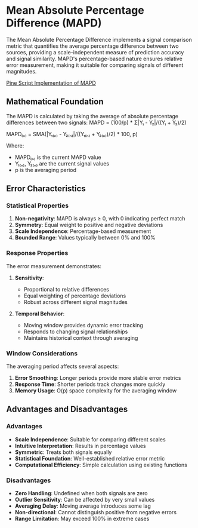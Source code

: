 # Mean Absolute Percentage Difference (MAPD)

The Mean Absolute Percentage Difference implements a signal comparison metric that quantifies the average percentage difference between two sources, providing a scale-independent measure of prediction accuracy and signal similarity. MAPD's percentage-based nature ensures relative error measurement, making it suitable for comparing signals of different magnitudes.

[Pine Script Implementation of MAPD](https://github.com/mihakralj/pinescript/blob/main/indicators/errors/mapd.pine)

## Mathematical Foundation

The MAPD is calculated by taking the average of absolute percentage differences between two signals: MAPD = (100/p) * Σ|Y₁ - Y₂|/((Y₁ + Y₂)/2)

MAPD₍ₙ₎ = SMA(|Y₁₍ₙ₎ - Y₂₍ₙ₎|/((Y₁₍ₙ₎ + Y₂₍ₙ₎)/2) * 100, p)

Where:

- MAPD₍ₙ₎ is the current MAPD value
- Y₁₍ₙ₎, Y₂₍ₙ₎ are the current signal values
- p is the averaging period

## Error Characteristics

### Statistical Properties

1. **Non-negativity**: MAPD is always ≥ 0, with 0 indicating perfect match
2. **Symmetry**: Equal weight to positive and negative deviations
3. **Scale Independence**: Percentage-based measurement
4. **Bounded Range**: Values typically between 0% and 100%

### Response Properties

The error measurement demonstrates:

1. **Sensitivity**:
   - Proportional to relative differences
   - Equal weighting of percentage deviations
   - Robust across different signal magnitudes

2. **Temporal Behavior**:
   - Moving window provides dynamic error tracking
   - Responds to changing signal relationships
   - Maintains historical context through averaging

### Window Considerations

The averaging period affects several aspects:

1. **Error Smoothing**: Longer periods provide more stable error metrics
2. **Response Time**: Shorter periods track changes more quickly
3. **Memory Usage**: O(p) space complexity for the averaging window

## Advantages and Disadvantages

### Advantages

- **Scale Independence**: Suitable for comparing different scales
- **Intuitive Interpretation**: Results in percentage values
- **Symmetric**: Treats both signals equally
- **Statistical Foundation**: Well-established relative error metric
- **Computational Efficiency**: Simple calculation using existing functions

### Disadvantages

- **Zero Handling**: Undefined when both signals are zero
- **Outlier Sensitivity**: Can be affected by very small values
- **Averaging Delay**: Moving average introduces some lag
- **Non-directional**: Cannot distinguish positive from negative errors
- **Range Limitation**: May exceed 100% in extreme cases
